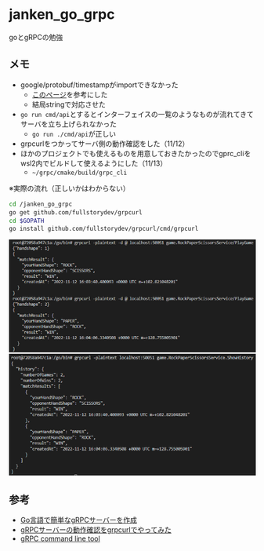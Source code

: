 # janken_go_grpc
goとgRPCの勉強

## メモ
- google/protobuf/timestampがimportできなかった 
  - [このページ](https://qiita.com/revenue-hack/items/7221f8e015d47d894854)を参考にした
  - 結局stringで対応させた
- `go run cmd/api`とするとインターフェイスの一覧のようなものが流れてきてサーバを立ち上げられなかった
  - `go run ./cmd/api`が正しい
- grpcurlをつかってサーバ側の動作確認をした（11/12）
- ほかのプロジェクトでも使えるものを用意しておきたかったのでgprc_cliをwsl2内でビルドして使えるようにした（11/13）
  - `~/grpc/cmake/build/grpc_cli`

※実際の流れ（正しいかはわからない）
```bash
cd /janken_go_grpc
go get github.com/fullstorydev/grpcurl
cd $GOPATH
go install github.com/fullstorydev/grpcurl/cmd/grpcurl
```

![two-wins-result](img/two-wins-in-a-row.png)
![two-wins-history](img/two-wins-in-a-row_history.png)
## 参考
- [Go言語で簡単なgRPCサーバーを作成](https://dev.classmethod.jp/articles/golang-grpc-sample-project/)
- [gRPCサーバーの動作確認をgrpcurlでやってみた](https://qiita.com/yukina-ge/items/a84693f01f3f0edba482)
- [gRPC command line tool](https://github.com/grpc/grpc/blob/master/doc/command_line_tool.md)
